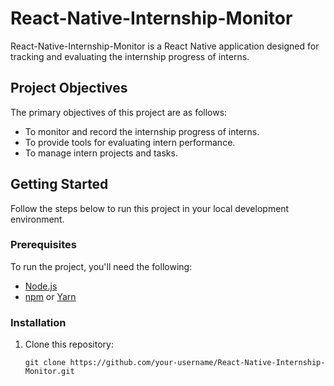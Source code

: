 # React-Native-Internship-Monitor

React-Native-Internship-Monitor is a React Native application designed for tracking and evaluating the internship progress of interns.

## Project Objectives

The primary objectives of this project are as follows:

- To monitor and record the internship progress of interns.
- To provide tools for evaluating intern performance.
- To manage intern projects and tasks.

## Getting Started

Follow the steps below to run this project in your local development environment.

### Prerequisites

To run the project, you'll need the following:

- [Node.js](https://nodejs.org/)
- [npm](https://www.npmjs.com/) or [Yarn](https://yarnpkg.com/)

### Installation

1. Clone this repository:

   ```shell
   git clone https://github.com/your-username/React-Native-Internship-Monitor.git
   ```
